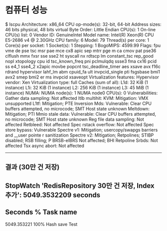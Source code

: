 # 컴퓨터 성능

$ lscpu
Architecture:             x86_64
CPU op-mode(s):         32-bit, 64-bit
Address sizes:          46 bits physical, 48 bits virtual
Byte Order:             Little Endian
CPU(s):                   1
On-line CPU(s) list:    0
Vendor ID:                GenuineIntel
Model name:             Intel(R) Xeon(R) CPU E5-2686 v4 @ 2.30GHz
CPU family:           6
Model:                79
Thread(s) per core:   1
Core(s) per socket:   1
Socket(s):            1
Stepping:             1
BogoMIPS:             4599.99
Flags:                fpu vme de pse tsc msr pae mce cx8 apic sep mtrr pge m
ca cmov pat pse36 clflush mmx fxsr sse sse2 ht syscall
nx rdtscp lm constant_tsc rep_good nopl xtopology cpu
id tsc_known_freq pni pclmulqdq ssse3 fma cx16 pcid ss
e4_1 sse4_2 x2apic movbe popcnt tsc_deadline_timer aes
xsave avx f16c rdrand hypervisor lahf_lm abm cpuid_fa
ult invpcid_single pti fsgsbase bmi1 avx2 smep bmi2 er
ms invpcid xsaveopt
Virtualization features:
Hypervisor vendor:      Xen
Virtualization type:    full
Caches (sum of all):
L1d:                    32 KiB (1 instance)
L1i:                    32 KiB (1 instance)
L2:                     256 KiB (1 instance)
L3:                     45 MiB (1 instance)
NUMA:
NUMA node(s):           1
NUMA node0 CPU(s):      0
Vulnerabilities:
Gather data sampling:   Not affected
Itlb multihit:          KVM: Mitigation: VMX unsupported
L1tf:                   Mitigation; PTE Inversion
Mds:                    Vulnerable: Clear CPU buffers attempted, no microcode;
SMT Host state unknown
Meltdown:               Mitigation; PTI
Mmio stale data:        Vulnerable: Clear CPU buffers attempted, no microcode;
SMT Host state unknown
Reg file data sampling: Not affected
Retbleed:               Not affected
Spec rstack overflow:   Not affected
Spec store bypass:      Vulnerable
Spectre v1:             Mitigation; usercopy/swapgs barriers and __user pointe
r sanitization
Spectre v2:             Mitigation; Retpolines; STIBP disabled; RSB filling; P
BRSB-eIBRS Not affected; BHI Retpoline
Srbds:                  Not affected
Tsx async abort:        Not affected

---
## 결과 (30만 건 저장)

StopWatch 'RedisRepository 30만 건 저장, Index 추가': 5049.3532209 seconds
--------------------------------------------------------------------
Seconds       %       Task name
--------------------------------------------------------------------
5049.353221   100%    Hash save Test
